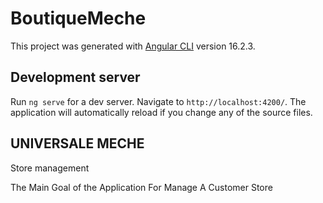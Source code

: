 # BoutiqueMeche

This project was generated with [Angular CLI](https://github.com/angular/angular-cli) version 16.2.3.

## Development server

Run `ng serve` for a dev server. Navigate to `http://localhost:4200/`. The application will automatically reload if you change any of the source files.

## UNIVERSALE MECHE
<p>Store management</p>
<p>The Main Goal of the Application For Manage A Customer Store <br>

</p>

